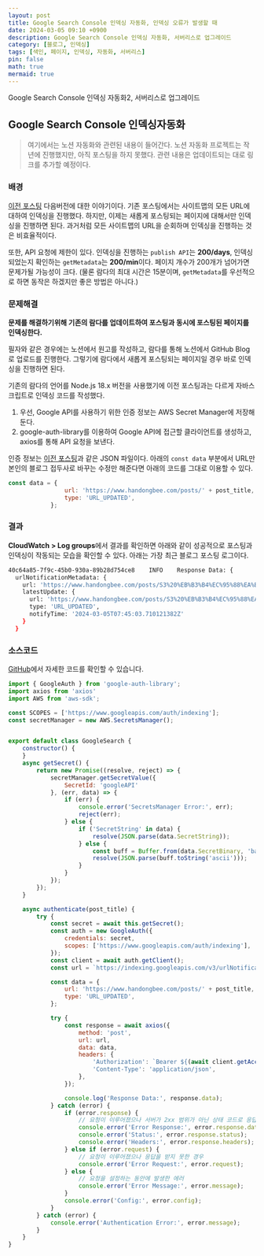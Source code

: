 ```yaml
---
layout: post
title: Google Search Console 인덱싱 자동화, 인덱싱 오류가 발생할 때
date: 2024-03-05 09:10 +0900 
description: Google Search Console 인덱싱 자동화, 서버리스로 업그레이드
category: [블로그, 인덱싱] 
tags: [색인, 페이지, 인덱싱, 자동화, 서버리스] 
pin: false
math: true
mermaid: true
---
```

Google Search Console 인덱싱 자동화2, 서버리스로 업그레이드
<!--more-->


## Google Search Console 인덱싱자동화


>  여기에서는 노션 자동화와 관련된 내용이 들어간다. 노션 자동화 프로젝트는 작년에 진행했지만, 아직 포스팅을 하지 못했다. 관련 내용은 업데이트되는 대로 링크를 추가할 예정이다.


### 배경


[이전 포스팅](https://www.handongbee.com/posts/Search-Console-%EC%9D%B8%EB%8D%B1%EC%8B%B1%EC%9E%90%EB%8F%99%ED%99%94/) 다음버전에 대한 이야기이다. 기존 포스팅에서는 사이트맵의 모든 URL에 대하여 인덱싱을 진행했다. 하지만, 이제는 새롭게 포스팅되는 페이지에 대해서만 인덱싱을 진행하면 된다. 과거처럼 모든 사이트맵의 URL을 순회하며 인덱싱을 진행하는 것은 비효율적이다. 


또한, API 요청에 제한이 있다. 인덱싱을 진행하는 `publish API`는 **200/days**, 인덱싱되었는지 확인하는 `getMetadata`는 **200/min**이다. 페이지 개수가 200개가 넘어가면 문제가될 가능성이 크다. (물론 람다의 최대 시간은 15분이며, `getMetadata`를 우선적으로 하면 동작은 하겠지만 좋은 방법은 아니다.)


### 문제해결


**문제를 해결하기위해 기존의 람다를 업데이트하여 포스팅과 동시에 포스팅된 페이지를 인덱싱한다.**


필자와 같은 경우에는 노션에서 원고를 작성하고, 람다를 통해 노션에서 GitHub Blog로 업로드를 진행한다. 그렇기에 람다에서 새롭게 포스팅되는 페이지일 경우 바로 인덱싱을 진행하면 된다.


기존의 람다의 언어를 Node.js 18.x 버전을 사용했기에 이전 포스팅과는 다르게 자바스크립트로 인덱싱 코드를 작성했다. 

1. 우선, Google API를 사용하기 위한 인증 정보는 AWS Secret Manager에 저장해둔다.
2. google-auth-library를 이용하여 Google API에 접근할 클라이언트를 생성하고, axios를 통해 API 요청을 보낸다.

인증 정보는 [이전 포스팅](https://www.handongbee.com/posts/Search-Console-%EC%9D%B8%EB%8D%B1%EC%8B%B1%EC%9E%90%EB%8F%99%ED%99%94/)과 같은 JSON 파일이다. 아래의 `const data` 부분에서 URL만 본인의 블로그 접두사로 바꾸는 수정만 해준다면 아래의 코드를 그대로 이용할 수 있다.


```javascript
const data = {
                url: 'https://www.handongbee.com/posts/' + post_title,
                type: 'URL_UPDATED',
            };
```


### 결과


**CloudWatch > Log groups**에서 결과를 확인하면 아래와 같이 성공적으로 포스팅과 인덱싱이 작동되는 모습을 확인할 수 있다. 아래는 가장 최근 블로그 포스팅 로그이다.


```bash
40c64a85-7f9c-45b0-930a-89b28d754ce8	INFO	Response Data: {
  urlNotificationMetadata: {
    url: 'https://www.handongbee.com/posts/S3%20%EB%B3%B4%EC%95%88%EA%B4%80%EB%A0%A8',
    latestUpdate: {
      url: 'https://www.handongbee.com/posts/S3%20%EB%B3%B4%EC%95%88%EA%B4%80%EB%A0%A8',
      type: 'URL_UPDATED',
      notifyTime: '2024-03-05T07:45:03.710121382Z'
    }
  }
```


### 소스코드


[GitHub](https://github.com/han-0315/notion2github?tab=readme-ov-file)에서 자세한 코드를 확인할 수 있습니다.


```javascript
import { GoogleAuth } from 'google-auth-library';
import axios from 'axios'
import AWS from 'aws-sdk';

const SCOPES = ['https://www.googleapis.com/auth/indexing'];
const secretManager = new AWS.SecretsManager();


export default class GoogleSearch {
    constructor() {
    }
    async getSecret() {
        return new Promise((resolve, reject) => {
            secretManager.getSecretValue({
                SecretId: 'googleAPI'
            }, (err, data) => {
                if (err) {
                    console.error('SecretsManager Error:', err);
                    reject(err);
                } else {
                    if ('SecretString' in data) {
                        resolve(JSON.parse(data.SecretString));
                    } else {
                        const buff = Buffer.from(data.SecretBinary, 'base64');
                        resolve(JSON.parse(buff.toString('ascii')));
                    }
                }
            });
        });
    }

    async authenticate(post_title) {
        try {
            const secret = await this.getSecret();
            const auth = new GoogleAuth({
                credentials: secret,
                scopes: ['https://www.googleapis.com/auth/indexing'],
            });
            const client = await auth.getClient();
            const url = `https://indexing.googleapis.com/v3/urlNotifications:publish`;

            const data = {
                url: 'https://www.handongbee.com/posts/' + post_title,
                type: 'URL_UPDATED',
            };

            try {
                const response = await axios({
                    method: 'post',
                    url: url,
                    data: data,
                    headers: {
                        'Authorization': `Bearer ${(await client.getAccessToken()).token}`,
                        'Content-Type': 'application/json',
                    },
                });

                console.log('Response Data:', response.data);
            } catch (error) {
                if (error.response) {
                    // 요청이 이루어졌으나 서버가 2xx 범위가 아닌 상태 코드로 응답한 경우
                    console.error('Error Response:', error.response.data);
                    console.error('Status:', error.response.status);
                    console.error('Headers:', error.response.headers);
                } else if (error.request) {
                    // 요청이 이루어졌으나 응답을 받지 못한 경우
                    console.error('Error Request:', error.request);
                } else {
                    // 요청을 설정하는 동안에 발생한 에러
                    console.error('Error Message:', error.message);
                }
                console.error('Config:', error.config);
            }
        } catch (error) {
            console.error('Authentication Error:', error.message);
        }
    }
}
```

